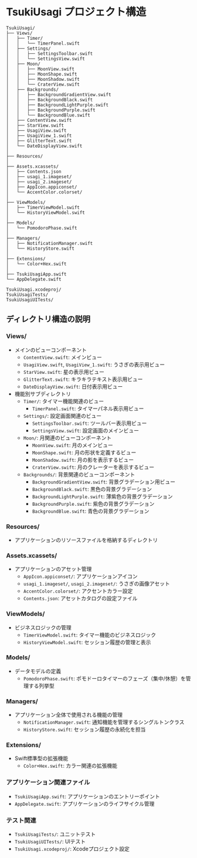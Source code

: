 # TsukiUsagi プロジェクト構造

```
TsukiUsagi/
├── Views/
│   ├── Timer/
│   │   └── TimerPanel.swift
│   ├── Settings/
│   │   ├── SettingsToolbar.swift
│   │   └── SettingsView.swift
│   ├── Moon/
│   │   ├── MoonView.swift
│   │   ├── MoonShape.swift
│   │   ├── MoonShadow.swift
│   │   └── CraterView.swift
│   ├── Backgrounds/
│   │   ├── BackgroundGradientView.swift
│   │   ├── BackgroundBlack.swift
│   │   ├── BackgroundLightPurple.swift
│   │   ├── BackgroundPurple.swift
│   │   └── BackgroundBlue.swift
│   ├── ContentView.swift
│   ├── StarView.swift
│   ├── UsagiView.swift
│   ├── UsagiView_1.swift
│   ├── GlitterText.swift
│   └── DateDisplayView.swift
│
├── Resources/
│
├── Assets.xcassets/
│   ├── Contents.json
│   ├── usagi_1.imageset/
│   ├── usagi_2.imageset/
│   ├── AppIcon.appiconset/
│   └── AccentColor.colorset/
│
├── ViewModels/
│   ├── TimerViewModel.swift
│   └── HistoryViewModel.swift
│
├── Models/
│   └── PomodoroPhase.swift
│
├── Managers/
│   ├── NotificationManager.swift
│   └── HistoryStore.swift
│
├── Extensions/
│   └── Color+Hex.swift
│
├── TsukiUsagiApp.swift
└── AppDelegate.swift

TsukiUsagi.xcodeproj/
TsukiUsagiTests/
TsukiUsagiUITests/
```

## ディレクトリ構造の説明

### Views/
- メインのビューコンポーネント
  - `ContentView.swift`: メインビュー
  - `UsagiView.swift`, `UsagiView_1.swift`: うさぎの表示用ビュー
  - `StarView.swift`: 星の表示用ビュー
  - `GlitterText.swift`: キラキラテキスト表示用ビュー
  - `DateDisplayView.swift`: 日付表示用ビュー
- 機能別サブディレクトリ
  - `Timer/`: タイマー機能関連のビュー
    - `TimerPanel.swift`: タイマーパネル表示用ビュー
  - `Settings/`: 設定画面関連のビュー
    - `SettingsToolbar.swift`: ツールバー表示用ビュー
    - `SettingsView.swift`: 設定画面のメインビュー
  - `Moon/`: 月関連のビューコンポーネント
    - `MoonView.swift`: 月のメインビュー
    - `MoonShape.swift`: 月の形状を定義するビュー
    - `MoonShadow.swift`: 月の影を表示するビュー
    - `CraterView.swift`: 月のクレーターを表示するビュー
  - `Backgrounds/`: 背景関連のビューコンポーネント
    - `BackgroundGradientView.swift`: 背景グラデーション用ビュー
    - `BackgroundBlack.swift`: 黒色の背景グラデーション
    - `BackgroundLightPurple.swift`: 薄紫色の背景グラデーション
    - `BackgroundPurple.swift`: 紫色の背景グラデーション
    - `BackgroundBlue.swift`: 青色の背景グラデーション

### Resources/
- アプリケーションのリソースファイルを格納するディレクトリ

### Assets.xcassets/
- アプリケーションのアセット管理
  - `AppIcon.appiconset/`: アプリケーションアイコン
  - `usagi_1.imageset/`, `usagi_2.imageset/`: うさぎの画像アセット
  - `AccentColor.colorset/`: アクセントカラー設定
  - `Contents.json`: アセットカタログの設定ファイル

### ViewModels/
- ビジネスロジックの管理
  - `TimerViewModel.swift`: タイマー機能のビジネスロジック
  - `HistoryViewModel.swift`: セッション履歴の管理と表示

### Models/
- データモデルの定義
  - `PomodoroPhase.swift`: ポモドーロタイマーのフェーズ（集中/休憩）を管理する列挙型

### Managers/
- アプリケーション全体で使用される機能の管理
  - `NotificationManager.swift`: 通知機能を管理するシングルトンクラス
  - `HistoryStore.swift`: セッション履歴の永続化を担当

### Extensions/
- Swift標準型の拡張機能
  - `Color+Hex.swift`: カラー関連の拡張機能

### アプリケーション関連ファイル
- `TsukiUsagiApp.swift`: アプリケーションのエントリーポイント
- `AppDelegate.swift`: アプリケーションのライフサイクル管理

### テスト関連
- `TsukiUsagiTests/`: ユニットテスト
- `TsukiUsagiUITests/`: UIテスト
- `TsukiUsagi.xcodeproj/`: Xcodeプロジェクト設定